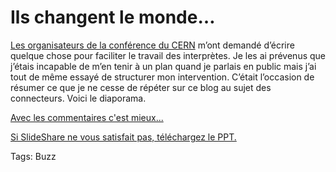 # Ils changent le monde&#8230;

[Les organisateurs de la conférence du CERN](/2006/11/24/un-connecteur-a-geneve/) m’ont demandé d’écrire quelque chose pour faciliter le travail des interprètes. Je les ai prévenus que j’étais incapable de m’en tenir à un plan quand je parlais en public mais j’ai tout de même essayé de structurer mon intervention. C’était l’occasion de résumer ce que je ne cesse de répéter sur ce blog au sujet des connecteurs. Voici le diaporama.

[Avec les commentaires c'est mieux...](http://slideshare.net/tcrouzet/le-peuple-des-connecteurs)

[Si SlideShare ne vous satisfait pas, téléchargez le PPT.](https://tcrouzet.com/images_tc/connecteurs.ppt)

Tags: Buzz